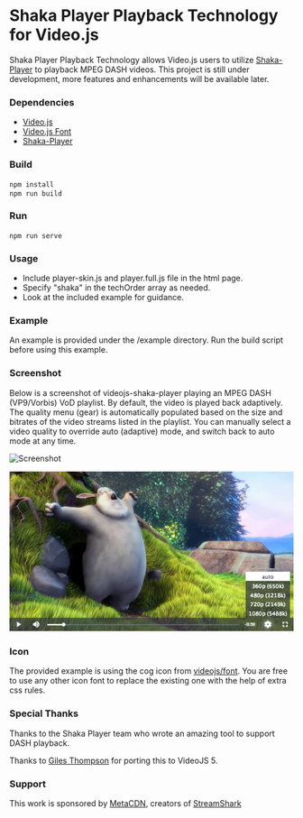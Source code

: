 # Shaka Player Playback Technology for Video.js 

Shaka Player Playback Technology allows Video.js users to utilize [Shaka-Player](https://github.com/google/shaka-player) to playback MPEG DASH videos. This project is still under development, more features and enhancements will be available later.

### Dependencies
  - [Video.js](https://github.com/videojs)
  - [Video.js Font](https://github.com/videojs/font)
  - [Shaka-Player](https://github.com/google/shaka-player)

### Build
```
npm install
npm run build

```

### Run
```
npm run serve
```

### Usage
  - Include player-skin.js and player.full.js file in the html page.
  - Specify "shaka" in the techOrder array as needed.
  - Look at the included example for guidance.
  
### Example
An example is provided under the /example directory. Run the build script before using this example.

### Screenshot
Below is a screenshot of videojs-shaka-player playing an MPEG DASH (VP9/Vorbis) VoD playlist. By default, the video is played back adaptively. The quality menu (gear) is automatically populated based on the size and bitrates of the video streams listed in the playlist. You can manually select a video quality to override auto (adaptive) mode, and switch back to auto mode at any time.

![Screenshot](example/screenshot.png "Video.JS 4.x")

![Screenshot](example/screenshot-vjs5.png "VideoJS 5.x")

### Icon
The provided example is using the cog icon from [videojs/font](https://github.com/videojs/font). You are free to use any other icon font to replace the existing one with the help of extra css rules.

### Special Thanks
Thanks to the Shaka Player team who wrote an amazing tool to support DASH playback.

Thanks to [Giles Thompson](https://github.com/gilest) for porting this to VideoJS 5.

### Support
This work is sponsored by [MetaCDN](http://www.metacdn.com), creators of [StreamShark](https://streamshark.io)
